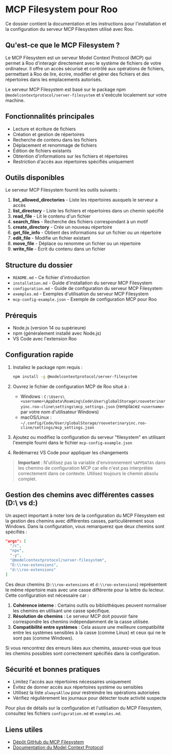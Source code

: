 # MCP Filesystem pour Roo

Ce dossier contient la documentation et les instructions pour l'installation et la configuration du serveur MCP Filesystem utilisé avec Roo.

## Qu'est-ce que le MCP Filesystem ?

Le MCP Filesystem est un serveur Model Context Protocol (MCP) qui permet à Roo d'interagir directement avec le système de fichiers de votre ordinateur. Il offre un accès sécurisé et contrôlé aux opérations de fichiers, permettant à Roo de lire, écrire, modifier et gérer des fichiers et des répertoires dans les emplacements autorisés.

Le serveur MCP Filesystem est basé sur le package npm `@modelcontextprotocol/server-filesystem` et s'exécute localement sur votre machine.

## Fonctionnalités principales

- Lecture et écriture de fichiers
- Création et gestion de répertoires
- Recherche de contenu dans les fichiers
- Déplacement et renommage de fichiers
- Édition de fichiers existants
- Obtention d'informations sur les fichiers et répertoires
- Restriction d'accès aux répertoires spécifiés uniquement

## Outils disponibles

Le serveur MCP Filesystem fournit les outils suivants :

1. **list_allowed_directories** - Liste les répertoires auxquels le serveur a accès
2. **list_directory** - Liste les fichiers et répertoires dans un chemin spécifié
3. **read_file** - Lit le contenu d'un fichier
4. **search_files** - Recherche des fichiers correspondant à un motif
5. **create_directory** - Crée un nouveau répertoire
6. **get_file_info** - Obtient des informations sur un fichier ou un répertoire
7. **edit_file** - Modifie un fichier existant
8. **move_file** - Déplace ou renomme un fichier ou un répertoire
9. **write_file** - Écrit du contenu dans un fichier

## Structure du dossier

- `README.md` - Ce fichier d'introduction
- `installation.md` - Guide d'installation du serveur MCP Filesystem
- `configuration.md` - Guide de configuration du serveur MCP Filesystem
- `exemples.md` - Exemples d'utilisation du serveur MCP Filesystem
- `mcp-config-example.json` - Exemple de configuration MCP pour Roo

## Prérequis

- Node.js (version 14 ou supérieure)
- npm (généralement installé avec Node.js)
- VS Code avec l'extension Roo

## Configuration rapide

1. Installez le package npm requis :
   ```bash
   npm install -g @modelcontextprotocol/server-filesystem
   ```

2. Ouvrez le fichier de configuration MCP de Roo situé à :
   - Windows : `C:\Users\<username>\AppData\Roaming\Code\User\globalStorage\rooveterinaryinc.roo-cline\settings\mcp_settings.json` (remplacez `<username>` par votre nom d'utilisateur Windows)
   - macOS/Linux : `~/.config/Code/User/globalStorage/rooveterinaryinc.roo-cline/settings/mcp_settings.json`

3. Ajoutez ou modifiez la configuration du serveur "filesystem" en utilisant l'exemple fourni dans le fichier `mcp-config-example.json`

4. Redémarrez VS Code pour appliquer les changements

> **Important** : N'utilisez pas la variable d'environnement `%APPDATA%` dans les chemins de configuration MCP car elle n'est pas interprétée correctement dans ce contexte. Utilisez toujours le chemin absolu complet.

## Gestion des chemins avec différentes casses (D:\ vs d:\)

Un aspect important à noter lors de la configuration du MCP Filesystem est la gestion des chemins avec différentes casses, particulièrement sous Windows. Dans la configuration, vous remarquerez que deux chemins sont spécifiés :

```json
"args": [
  "/c",
  "npx",
  "-y",
  "@modelcontextprotocol/server-filesystem",
  "D:\\roo-extensions",
  "d:\\roo-extensions"
]
```

Ces deux chemins (`D:\\roo-extensions` et `d:\\roo-extensions`) représentent le même répertoire mais avec une casse différente pour la lettre du lecteur. Cette configuration est nécessaire car :

1. **Cohérence interne** : Certains outils ou bibliothèques peuvent normaliser les chemins en utilisant une casse spécifique.
2. **Résolution de chemins** : Le serveur MCP doit pouvoir faire correspondre les chemins indépendamment de la casse utilisée.
3. **Compatibilité entre systèmes** : Cela assure une meilleure compatibilité entre les systèmes sensibles à la casse (comme Linux) et ceux qui ne le sont pas (comme Windows).

Si vous rencontrez des erreurs liées aux chemins, assurez-vous que tous les chemins possibles sont correctement spécifiés dans la configuration.

## Sécurité et bonnes pratiques

- Limitez l'accès aux répertoires nécessaires uniquement
- Évitez de donner accès aux répertoires système ou sensibles
- Utilisez la liste `alwaysAllow` pour restreindre les opérations autorisées
- Vérifiez régulièrement les journaux pour détecter toute activité suspecte

Pour plus de détails sur la configuration et l'utilisation du MCP Filesystem, consultez les fichiers `configuration.md` et `exemples.md`.

## Liens utiles

- [Dépôt GitHub du MCP Filesystem](https://github.com/modelcontextprotocol/servers/tree/main/src/filesystem)
- [Documentation du Model Context Protocol](https://github.com/modelcontextprotocol/mcp)